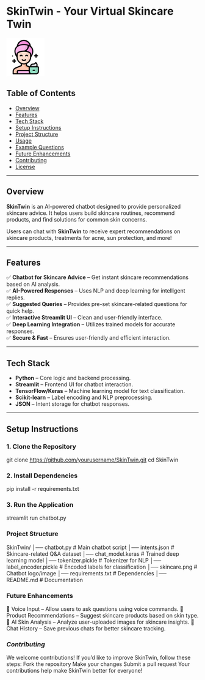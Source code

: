 # **SkinTwin - Your Virtual Skincare Twin**  

<img src="image.png" alt="SkinTwin Logo" width="100">

## **Table of Contents**  
- [Overview](#overview)  
- [Features](#features)  
- [Tech Stack](#tech-stack)  
- [Setup Instructions](#setup-instructions)  
- [Project Structure](#project-structure)  
- [Usage](#usage)  
- [Example Questions](#example-questions)  
- [Future Enhancements](#future-enhancements)  
- [Contributing](#contributing)  
- [License](#license)  

---

## **Overview**  
**SkinTwin** is an AI-powered chatbot designed to provide personalized skincare advice. It helps users build skincare routines, recommend products, and find solutions for common skin concerns.  

Users can chat with **SkinTwin** to receive expert recommendations on skincare products, treatments for acne, sun protection, and more!  

---

## **Features**  
✅ **Chatbot for Skincare Advice** – Get instant skincare recommendations based on AI analysis.  
✅ **AI-Powered Responses** – Uses NLP and deep learning for intelligent replies.  
✅ **Suggested Queries** – Provides pre-set skincare-related questions for quick help.  
✅ **Interactive Streamlit UI** – Clean and user-friendly interface.  
✅ **Deep Learning Integration** – Utilizes trained models for accurate responses.  
✅ **Secure & Fast** – Ensures user-friendly and efficient interaction.  

---

## **Tech Stack**  
- **Python** – Core logic and backend processing.  
- **Streamlit** – Frontend UI for chatbot interaction.  
- **TensorFlow/Keras** – Machine learning model for text classification.  
- **Scikit-learn** – Label encoding and NLP preprocessing.  
- **JSON** – Intent storage for chatbot responses.  

---

## **Setup Instructions**  

### **1. Clone the Repository**  
git clone https://github.com/yourusername/SkinTwin.git
cd SkinTwin
### **2. Install Dependencies**
pip install -r requirements.txt
### **3. Run the Application**
streamlit run chatbot.py
### **Project Structure**
SkinTwin/
│── chatbot.py           # Main chatbot script
│── intents.json         # Skincare-related Q&A dataset
│── chat_model.keras     # Trained deep learning model
│── tokenizer.pickle     # Tokenizer for NLP
│── label_encoder.pickle # Encoded labels for classification
│── skincare.png         # Chatbot logo/image
│── requirements.txt     # Dependencies
│── README.md            # Documentation


### **Future Enhancements**
🚀 Voice Input – Allow users to ask questions using voice commands.
🚀 Product Recommendations – Suggest skincare products based on skin type.
🚀 AI Skin Analysis – Analyze user-uploaded images for skincare insights.
🚀 Chat History – Save previous chats for better skincare tracking.

### *Contributing*
We welcome contributions! If you’d like to improve SkinTwin, follow these steps:
Fork the repository
Make your changes
Submit a pull request
Your contributions help make SkinTwin better for everyone!

